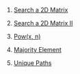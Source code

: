 1) [Search a 2D Matrix](https://leetcode.com/problems/search-a-2d-matrix/)

2) [Search a 2D Matrix II](https://leetcode.com/problems/search-a-2d-matrix-ii/)

3) [Pow(x, n)](https://leetcode.com/problems/powx-n/)

4) [Majority Element](https://leetcode.com/problems/majority-element/)

5) [Unique Paths](https://leetcode.com/problems/unique-paths/)
